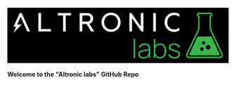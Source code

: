 ![Altronic labs logo](https://github.com/Altronic-LLC/Altronic-labs/raw/main/Altronic%20labs%20-%20Logo%20Art/altronic%20labs%20-%20dark.png)

**Welcome to the "Altronic labs" GitHub Repo**

